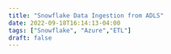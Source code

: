 ```yaml
---
title: "Snowflake Data Ingestion from ADLS"
date: 2022-09-18T16:14:13-04:00
tags: ["Snowflake", "Azure","ETL"]
draft: false
---
```


